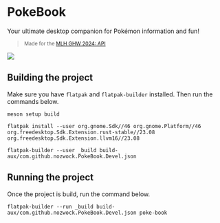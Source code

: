 # PokeBook

Your ultimate desktop companion for Pokémon information and fun!
> <small>Made for the [MLH GHW 2024: API](https://ghw.mlh.io/)</small>

![](https://github.com/nozwock/poke-book/assets/57829219/7b7b28ee-b148-4875-b20c-deb7f782b2c3)

## Building the project
Make sure you have `flatpak` and `flatpak-builder` installed. Then run the commands below.
```shell
meson setup build

flatpak install --user org.gnome.Sdk//46 org.gnome.Platform//46  org.freedesktop.Sdk.Extension.rust-stable//23.08 org.freedesktop.Sdk.Extension.llvm16//23.08

flatpak-builder --user _build build-aux/com.github.nozwock.PokeBook.Devel.json
```

## Running the project
Once the project is build, run the command below.
```shell
flatpak-builder --run _build build-aux/com.github.nozwock.PokeBook.Devel.json poke-book
```
